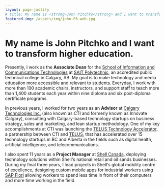 ```yaml
---
layout: page-justify
# title: My name is <strong>John Pitchko</strong> and I want to transform higher education.
featured-img: /assets/img/john-03-web.jpg
---
```


# My name is __John Pitchko__ and I want to transform higher education.

Presently, I work as the __Associate Dean__ for the [School of Information and Communications Technologies](https://www.sait.ca/about-sait/who-we-are/sait-schools/school-of-information-and-communications-technologies) at [SAIT Polytechnic](https://www.sait.ca), an accredited public technical college in Calgary, AB. My goal is to make technology and media education more accessible and relevant to students. Everyday, I work with more than 100 academic chairs, instructors, and support staff to teach more than 1,400 students each year within nine diploma and six post-diploma certificate programs.

In previous years, I worked for two years as an __Advisor__ at [Calgary Technologies Inc.](https://calgarytechnologies.com) (also known as CTI and formerly known as Innovate Calgary), consulting with Calgary-based technology startups on business strategy, sales and marketing, and lean startup methodology. One of my key accomplishments at CTI was launching the [TELUS Technology Accelerator](https://calgarytechnologies.com/telus/), a partnership between CTI and [TELUS](https://www.telus.com), that has accelerated over 15 technology startups in BC and Alberta in the fields such as digital health, artificial intelligence, and telecommunications.

I also spent 11 years as a __Project Manager__ at [Shell Canada](https://www.shell.ca), deploying technology solutions within Shell's national retail and oil sands businesses. During my final three years, I lead projects in Shell's global mobility centre of excellence, designing custom mobile apps for industrial workers using [SAP Fiori](https://www.sap.com/canada/products/fiori.html) allowing workers to spend less time in front of their computers and more time working in the field.
